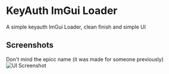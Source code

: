 
# KeyAuth ImGui Loader

A simple keyauth ImGui Loader, clean finish and simple UI




## Screenshots
Don't mind the epicc name (it was made for someone previously)
![UI Screenshot](https://media.discordapp.net/attachments/1108986733254680636/1109017960271597658/image.png)


